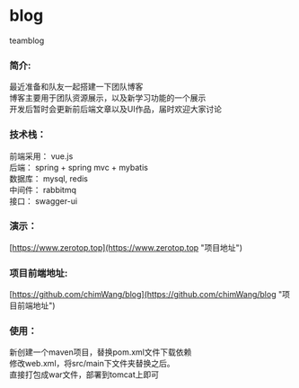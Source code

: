 # blog
teamblog

### 简介: 

最近准备和队友一起搭建一下团队博客   
博客主要用于团队资源展示，以及新学习功能的一个展示  
开发后暂时会更新前后端文章以及UI作品，届时欢迎大家讨论

### 技术栈：  

前端采用： vue.js  
后端：     spring + spring mvc + mybatis  
数据库：   mysql, redis  
中间件：   rabbitmq  
接口：     swagger-ui

### 演示：
   
[https://www.zerotop.top](https://www.zerotop.top "项目地址")


### 项目前端地址:   

[https://github.com/chimWang/blog](https://github.com/chimWang/blog "项目前端地址")


### 使用：  

新创建一个maven项目，替换pom.xml文件下载依赖  
修改web.xml，将src/main下文件夹替换之后。  
直接打包成war文件，部署到tomcat上即可

